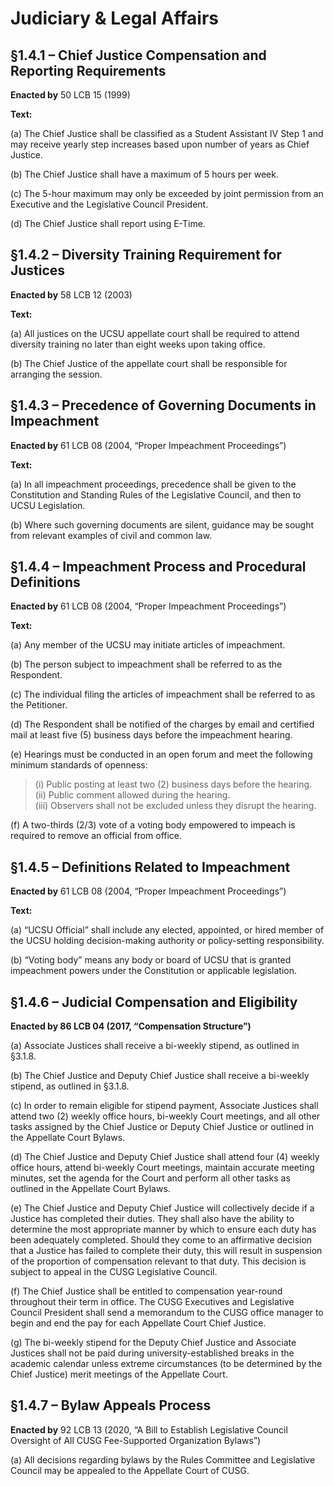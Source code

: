 # Judiciary & Legal Affairs

## §1.4.1 – Chief Justice Compensation and Reporting Requirements

**Enacted by** 50 LCB 15 (1999)

**Text:**

(a) The Chief Justice shall be classified as a Student Assistant IV Step 1 and may receive yearly step increases based upon number of years as Chief Justice.

(b) The Chief Justice shall have a maximum of 5 hours per week.

(c) The 5-hour maximum may only be exceeded by joint permission from an Executive and the Legislative Council President.

(d) The Chief Justice shall report using E-Time.


## §1.4.2 – Diversity Training Requirement for Justices

**Enacted by** 58 LCB 12 (2003)

**Text:**

(a) All justices on the UCSU appellate court shall be required to attend diversity training no later than eight weeks upon taking office.

(b) The Chief Justice of the appellate court shall be responsible for arranging the session.


## §1.4.3 – Precedence of Governing Documents in Impeachment

**Enacted by** 61 LCB 08 (2004, “Proper Impeachment Proceedings”)

**Text:**

(a) In all impeachment proceedings, precedence shall be given to the Constitution and Standing Rules of the Legislative Council, and then to UCSU Legislation.

(b) Where such governing documents are silent, guidance may be sought from relevant examples of civil and common law.

## §1.4.4 – Impeachment Process and Procedural Definitions

**Enacted by** 61 LCB 08 (2004, “Proper Impeachment Proceedings”)

**Text:**

(a) Any member of the UCSU may initiate articles of impeachment.

(b) The person subject to impeachment shall be referred to as the Respondent.

(c) The individual filing the articles of impeachment shall be referred to as the Petitioner.

(d) The Respondent shall be notified of the charges by email and certified mail at least five (5) business days before the impeachment hearing.

(e) Hearings must be conducted in an open forum and meet the following minimum standards of openness:

> (i) Public posting at least two (2) business days before the hearing.  
> (ii) Public comment allowed during the hearing.  
> (iii) Observers shall not be excluded unless they disrupt the hearing.

(f) A two-thirds (2/3) vote of a voting body empowered to impeach is required to remove an official from office.

## §1.4.5 – Definitions Related to Impeachment

**Enacted by** 61 LCB 08 (2004, “Proper Impeachment Proceedings”)

**Text:**

(a) “UCSU Official” shall include any elected, appointed, or hired member of the UCSU holding decision-making authority or policy-setting responsibility.

(b) “Voting body” means any body or board of UCSU that is granted impeachment powers under the Constitution or applicable legislation.


## §1.4.6 – Judicial Compensation and Eligibility  
**Enacted by 86 LCB 04 (2017, “Compensation Structure”)**

(a) Associate Justices shall receive a bi-weekly stipend, as outlined in §3.1.8.  

(b) The Chief Justice and Deputy Chief Justice shall receive a bi-weekly stipend, as outlined in §3.1.8.  

(c) In order to remain eligible for stipend payment, Associate Justices shall attend two (2) weekly office hours, bi-weekly Court meetings, and all other tasks assigned by the Chief Justice or Deputy Chief Justice or outlined in the Appellate Court Bylaws.

(d) The Chief Justice and Deputy Chief Justice shall attend four (4) weekly office hours, attend bi-weekly Court meetings, maintain accurate meeting minutes, set the agenda for the Court and perform all other tasks as outlined in the Appellate Court Bylaws.    

(e) The Chief Justice and Deputy Chief Justice will collectively decide if a Justice has completed their duties. They shall also have the ability to determine the most appropriate manner by which to ensure each duty has been adequately completed. Should they come to an affirmative decision that a Justice has failed to complete their duty, this will result in suspension of the proportion of compensation relevant to that duty. This decision is subject to appeal in the CUSG Legislative Council.      

(f) The Chief Justice shall be entitled to compensation year-round throughout their term in office. The CUSG Executives and Legislative Council President shall send a memorandum to the CUSG office manager to begin and end the pay for each Appellate Court Chief Justice.  

(g) The bi-weekly stipend for the Deputy Chief Justice and Associate Justices shall not be paid during university-established breaks in the academic calendar unless extreme circumstances (to be determined by the Chief Justice) merit meetings of the Appellate Court.


## §1.4.7 – Bylaw Appeals Process  
**Enacted by** 92 LCB 13 (2020, “A Bill to Establish Legislative Council Oversight of All CUSG Fee-Supported Organization Bylaws”)

(a) All decisions regarding bylaws by the Rules Committee and Legislative Council may be appealed to the Appellate Court of CUSG.
